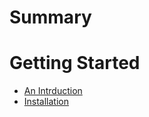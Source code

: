 # Summary

# Getting Started

- [An Intrduction](./introduction.md)
- [Installation](./installation.md)


